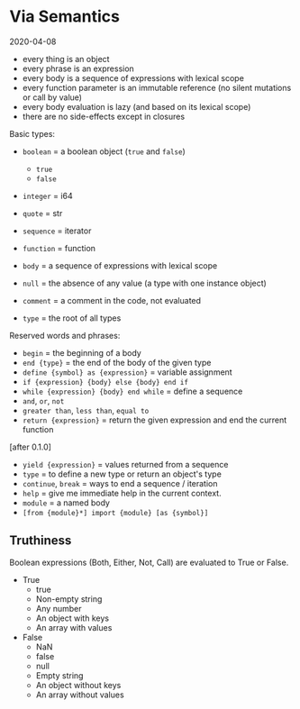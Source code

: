 # Via Semantics
2020-04-08

* every thing is an object
* every phrase is an expression
* every body is a sequence of expressions with lexical scope
* every function parameter is an immutable reference (no silent mutations or call by value)
* every body evaluation is lazy (and based on its lexical scope) 
* there are no side-effects except in closures

Basic types:

* `boolean` = a boolean object (`true` and `false`)
  * `true`
  * `false`
* `integer` = i64
* `quote` = str
* `sequence` = iterator
* `function` = function
* `body` = a sequence of expressions with lexical scope
* `null` = the absence of any value (a type with one instance object)
* `comment` = a comment in the code, not evaluated

* `type` = the root of all types

Reserved words and phrases:

* `begin` = the beginning of a body
* `end {type}` = the end of the body of the given type
* `define {symbol} as {expression}` = variable assignment
* `if {expression} {body} else {body} end if`
* `while {expression} {body} end while` = define a sequence
* `and`, `or`, `not`
* `greater than`, `less than`, `equal to`
* `return {expression}` = return the given expression and end the current function

[after 0.1.0]

* `yield {expression}` = values returned from a sequence
* `type` = to define a new type or return an object's type
* `continue`, `break` = ways to end a sequence / iteration
* `help` = give me immediate help in the current context.
* `module` = a named body
* `[from {module}*] import {module} [as {symbol}]`

## Truthiness

Boolean expressions (Both, Either, Not, Call) are evaluated to True or False.

* True
  * true
  * Non-empty string
  * Any number
  * An object with keys
  * An array with values
* False
  * NaN
  * false
  * null
  * Empty string
  * An object without keys
  * An array without values
